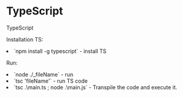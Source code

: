 # TypeScript

TypeScript

Installation TS:
<li>`npm install -g typescript` - install TS</li>

Run:
<li>`node ./_fileName` - run</li>
<li>`tsc 'fileName'` - run TS code</li>
<li>`tsc .\main.ts ; node .\main.js` -
Transpile the code and execute it.</li>
